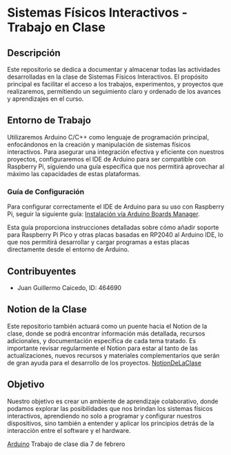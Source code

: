 # Sistemas Físicos Interactivos - Trabajo en Clase

## Descripción

Este repositorio se dedica a documentar y almacenar todas las actividades desarrolladas en la clase de Sistemas Físicos Interactivos. El propósito principal es facilitar el acceso a los trabajos, experimentos, y proyectos que realizaremos, permitiendo un seguimiento claro y ordenado de los avances y aprendizajes en el curso.

## Entorno de Trabajo

Utilizaremos Arduino C/C++ como lenguaje de programación principal, enfocándonos en la creación y manipulación de sistemas físicos interactivos. Para asegurar una integración efectiva y eficiente con nuestros proyectos, configuraremos el IDE de Arduino para ser compatible con Raspberry Pi, siguiendo una guía específica que nos permitirá aprovechar al máximo las capacidades de estas plataformas.

### Guía de Configuración

Para configurar correctamente el IDE de Arduino para su uso con Raspberry Pi, seguir la siguiente guía: [Instalación vía Arduino Boards Manager](https://github.com/earlephilhower/arduino-pico#installing-via-arduino-boards-manager).

Esta guía proporciona instrucciones detalladas sobre cómo añadir soporte para Raspberry Pi Pico y otras placas basadas en RP2040 al Arduino IDE, lo que nos permitirá desarrollar y cargar programas a estas placas directamente desde el entorno de Arduino.

## Contribuyentes

- Juan Guillermo Caicedo, ID: 464690

## Notion de la Clase

Este repositorio también actuará como un puente hacia el Notion de la clase, donde se podrá encontrar información más detallada, recursos adicionales, y documentación específica de cada tema tratado. Es importante revisar regularmente el Notion para estar al tanto de las actualizaciones, nuevos recursos y materiales complementarios que serán de gran ayuda para el desarrollo de los proyectos.
[NotionDeLaClase](https://silk-motion-e7d.notion.site/Unidad-1-Software-para-sistemas-embebidos-86760026bfac4e339e649191eedab500)

## Objetivo

Nuestro objetivo es crear un ambiente de aprendizaje colaborativo, donde podamos explorar las posibilidades que nos brindan los sistemas físicos interactivos, aprendiendo no solo a programar y configurar nuestros dispositivos, sino también a entender y aplicar los principios detrás de la interacción entre el software y el hardware.

[Arduino](https://github.com/Cristian171/Arduino) Trabajo de clase dia 7 de febrero
